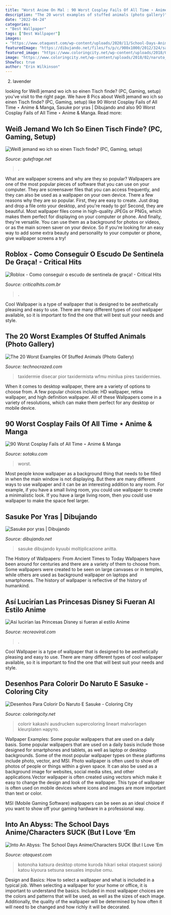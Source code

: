 ```yaml
---
title: "Worst Anime On Mal : 90 Worst Cosplay Fails Of All Time ⋆ Anime &amp; Manga"
description: "The 20 worst examples of stuffed animals (photo gallery)"
date: "2022-04-24"
categories:
- "Best Wallpaper"
tags: ["Best Wallpaper"]
images:
- "https://www.otaquest.com/wp-content/uploads/2020/11/School-Days-Anime-1024x768.png"
featuredImage: "https://dibujando.net/files/fs/p/c/900x1000/2012/324/sasuke_44905.jpg"
featured_image: "https://www.coloringcity.net/wp-content/uploads/2018/02/naruto_687_coloring_page_5.jpg"
image: "https://www.coloringcity.net/wp-content/uploads/2018/02/naruto_687_coloring_page_5.jpg"
ShowToc: true
author: "Erin Wilkinson"
---
```



2. lavender 

	

		
looking for Weiß jemand wo ich so einen Tisch finde? (PC, Gaming, setup) you've visit to the right page. We have 8 Pics about Weiß jemand wo ich so einen Tisch finde? (PC, Gaming, setup) like 90 Worst Cosplay Fails of All Time ⋆ Anime &amp; Manga, Sasuke por yras | Dibujando and also 90 Worst Cosplay Fails of All Time ⋆ Anime &amp; Manga. Read more:
		
    
## Weiß Jemand Wo Ich So Einen Tisch Finde? (PC, Gaming, Setup)

<img loading=lazy src="https://images.gutefrage.net/media/fragen/bilder/weiss-jemand-wo-ich-so-einen-tisch-finde/0_big.jpg?v=1486231783000" onerror="this.onerror=null;this.src='https://tse4.mm.bing.net/th?id=OIP.z2akVQ3ZZebsiZ2dIBV_sAAAAA&amp;pid=15.1';" alt="Weiß jemand wo ich so einen Tisch finde? (PC, Gaming, setup)">

_Source: gutefrage.net_

>. 

	

What are wallpaper screens and why are they so popular?
Wallpapers are one of the most popular pieces of software that you can use on your computer. They are screensaver files that you can access frequently, and they can also be used as a wallpaper on your own device. There a few reasons why they are so popular. First, they are easy to create. Just drag and drop a file onto your desktop, and you're ready to go! Second, they are beautiful. Most wallpaper files come in high-quality JPEGs or PNGs, which makes them perfect for displaying on your computer or phone. And finally, they're versatile. You can use them as a background for photos or videos, or as the main screen saver on your device. So if you're looking for an easy way to add some extra beauty and personality to your computer or phone, give wallpaper screens a try!

    
## Roblox - Como Conseguir O Escudo De Sentinela De Graça! - Critical Hits

<img loading=lazy src="https://criticalhits.com.br/wp-content/uploads/2020/10/education.jpg" onerror="this.onerror=null;this.src='https://tse2.mm.bing.net/th?id=OIP.KnLdHmSBw-Dv7PmH4UrjuAHaEK&amp;pid=15.1';" alt="Roblox - Como conseguir o escudo de sentinela de graça! - Critical Hits">

_Source: criticalhits.com.br_

>. 

	

Cool Wallpaper is a type of wallpaper that is designed to be aesthetically pleasing and easy to use. There are many different types of cool wallpaper available, so it is important to find the one that will best suit your needs and style.

    
## The 20 Worst Examples Of Stuffed Animals (Photo Gallery)

<img loading=lazy src="https://www.technocrazed.com/wp-content/uploads/2013/07/Worst-animal-stuffing-example-106.jpg" onerror="this.onerror=null;this.src='https://tse4.mm.bing.net/th?id=OIP.PlEZhwZuANOCcpDL3bpwKgHaLH&amp;pid=15.1';" alt="The 20 Worst Examples Of Stuffed Animals (Photo Gallery)">

_Source: technocrazed.com_

>taxidermie disecar pior taxidermista wfmu minilua pires taxidermies. 

	

When it comes to desktop wallpaper, there are a variety of options to choose from. A few popular choices include: HD wallpaper, retina wallpaper, and high definition wallpaper. All of these Wallpapers come in a variety of resolutions, which can make them perfect for any desktop or mobile device. 

    
## 90 Worst Cosplay Fails Of All Time ⋆ Anime &amp; Manga

<img loading=lazy src="https://i2.wp.com/4.bp.blogspot.com/-dRtf1kmofv0/VU3UixGKxpI/AAAAAAACamY/_ZRfI0F_gU4/s0/i2fun.com-funny-cosplay-fails-027.jpg?w=696" onerror="this.onerror=null;this.src='https://tse1.mm.bing.net/th?id=OIP.xOc7jHcF59cy7zUWmgsFOAAAAA&amp;pid=15.1';" alt="90 Worst Cosplay Fails of All Time ⋆ Anime &amp; Manga">

_Source: sotaku.com_

>worst. 

	

Most people know wallpaper as a background thing that needs to be filled in when the main window is not displaying. But there are many different ways to use wallpaper and it can be an interesting addition to any room. For example, if you have a small living room, you could use wallpaper to create a minimalistic look. If you have a large living room, then you could use wallpaper to make the space feel larger.

    
## Sasuke Por Yras | Dibujando

<img loading=lazy src="https://dibujando.net/files/fs/p/c/900x1000/2012/324/sasuke_44905.jpg" onerror="this.onerror=null;this.src='https://tse1.mm.bing.net/th?id=OIP.qjnY64YFXXtbspN3s07f9gHaK-&amp;pid=15.1';" alt="Sasuke por yras | Dibujando">

_Source: dibujando.net_

>sasuke dibujando kyuubi moltiplicazione anitta. 

	

The History of Wallpapers: From Ancient Times to Today
Wallpapers have been around for centuries and there are a variety of them to choose from. Some wallpapers were created to be seen on large canvases or in temples, while others are used as background wallpaper on laptops and smartphones. The history of wallpaper is reflective of the history of humankind.

    
## Así Lucirían Las Princesas Disney Si Fueran Al Estilo Anime

<img loading=lazy src="http://www.recreoviral.com/wp-content/uploads/2016/02/PRINCESA-DISNEY-ESTILO-ANIME-8.jpg" onerror="this.onerror=null;this.src='https://tse3.mm.bing.net/th?id=OIP.icAveDs0P05klf9DzdCikwHaLH&amp;pid=15.1';" alt="Así lucirían las Princesas Disney si fueran al estilo Anime">

_Source: recreoviral.com_

>. 

	

Cool Wallpaper is a type of wallpaper that is designed to be aesthetically pleasing and easy to use. There are many different types of cool wallpaper available, so it is important to find the one that will best suit your needs and style.

    
## Desenhos Para Colorir Do Naruto E Sasuke - Coloring City

<img loading=lazy src="https://www.coloringcity.net/wp-content/uploads/2018/02/naruto_687_coloring_page_5.jpg" onerror="this.onerror=null;this.src='https://tse4.mm.bing.net/th?id=OIP.tPfoNaQROnEK0E7u7Vo-3wCoEs&amp;pid=15.1';" alt="Desenhos Para Colorir Do Naruto E Sasuke - Coloring City">

_Source: coloringcity.net_

>colorir kakashi ausdrucken supercoloring lineart malvorlagen kleurplaten наруто. 

	

Wallpaper Examples: Some popular wallpapers that are used on a daily basis.
Some popular wallpapers that are used on a daily basis include those designed for smartphones and tablets, as well as laptop or desktop backgrounds. Some of the most popular wallpaper types on these platforms include photo, vector, and MSI. 
Photo wallpaper is often used to show off photos of people or things within a given space. It can also be used as a background image for websites, social media sites, and other applications.Vector wallpaper is often created using vectors which make it easy to change the design and look of the wallpaper. This type of wallpaper is often used on mobile devices where icons and images are more important than text or color. 

MSI (Mobile Gaming Software) wallpapers can be seen as an ideal choice if you want to show off your gaming hardware in a professional way.

    
## Into An Abyss: The School Days Anime/Characters SUCK (But I Love ‘Em

<img loading=lazy src="https://www.otaquest.com/wp-content/uploads/2020/11/School-Days-Anime-1024x768.png" onerror="this.onerror=null;this.src='https://tse4.mm.bing.net/th?id=OIP.U0hX3PGfiOKxRdYOErlUsAHaFj&amp;pid=15.1';" alt="Into An Abyss: The School Days Anime/Characters SUCK (But I Love ‘Em">

_Source: otaquest.com_

>kotonoha katsura desktop otome kuroda hikari sekai otaquest saionji katou kiyoura setsuna sexuales impulse omu. 

	

Design and Basics: How to select a wallpaper and what is included in a typical job.
When selecting a wallpaper for your home or office, it is important to understand the basics. Included in most wallpaper choices are the colors and patterns that will be used, as well as the sizes of each image. Additionally, the quality of the wallpaper will be determined by how often it will need to be changed and how richly it will be decorated.

